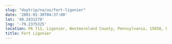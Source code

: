 ```yaml
---
slug: "daytrip/na/us/fort-ligonier"
date: '2001-01-30T04:37:00'
lat: '40.2431278'
lng: '-79.2375325'
location: PA 711, Ligonier, Westmoreland County, Pennsylvania, 15658, United States
title: Fort Ligonier
---
```



